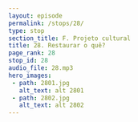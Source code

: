 ```yaml
---
layout: episode
permalink: /stops/28/
type: stop
section_title: F. Projeto cultural
title: 28. Restaurar o quê?
page_rank: 28
stop_id: 28
audio_file: 28.mp3
hero_images:
 - path: 2801.jpg
   alt_text: alt 2801
 - path: 2802.jpg
   alt_text: alt 2802
---
```

